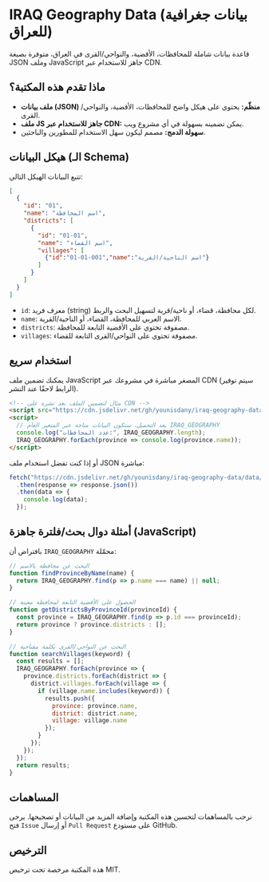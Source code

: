 # IRAQ Geography Data (بيانات جغرافية للعراق)

قاعدة بيانات شاملة للمحافظات، الأقضية، والنواحي/القرى في العراق، متوفرة بصيغة JSON وملف JavaScript جاهز للاستخدام عبر CDN.

## ماذا تقدم هذه المكتبة؟

*   **ملف بيانات (JSON) منظّم:** يحتوي على هيكل واضح للمحافظات، الأقضية، والنواحي/القرى.
*   **ملف JS جاهز للاستخدام عبر CDN:** يمكن تضمينه بسهولة في أي مشروع ويب.
*   **سهولة الدمج:** مصمم ليكون سهل الاستخدام للمطورين والباحثين.

## هيكل البيانات (الـ Schema)

تتبع البيانات الهيكل التالي:

```json
[
  {
    "id": "01",
    "name": "اسم المحافظة",
    "districts": [
      {
        "id": "01-01",
        "name": "اسم القضاء",
        "villages": [
          {"id":"01-01-001","name":"اسم الناحية/القرية"}
        ]
      }
    ]
  }
]
```

*   `id`: معرف فريد (string) لكل محافظة، قضاء، أو ناحية/قرية لتسهيل البحث والربط.
*   `name`: الاسم العربي للمحافظة، القضاء، أو الناحية/القرية.
*   `districts`: مصفوفة تحتوي على الأقضية التابعة للمحافظة.
*   `villages`: مصفوفة تحتوي على النواحي/القرى التابعة للقضاء.

## استخدام سريع

يمكنك تضمين ملف JavaScript المصغر مباشرة في مشروعك عبر CDN (سيتم توفير الرابط لاحقًا عند النشر).

```html
<!-- مثال لتضمين الملف بعد نشره على CDN -->
<script src="https://cdn.jsdelivr.net/gh/younisdany/iraq-geography-data/data/iraq_data.min.js"></script>
<script>
  // بعد التحميل، ستكون البيانات متاحة عبر المتغير العام IRAQ_GEOGRAPHY
  console.log("عدد المحافظات:", IRAQ_GEOGRAPHY.length);
  IRAQ_GEOGRAPHY.forEach(province => console.log(province.name));
</script>
```

أو إذا كنت تفضل استخدام ملف JSON مباشرة:

```javascript
fetch("https://cdn.jsdelivr.net/gh/younisdany/iraq-geography-data/data/iraq_data.json")
  .then(response => response.json())
  .then(data => {
    console.log(data);
  });
```

## أمثلة دوال بحث/فلترة جاهزة (JavaScript)

بافتراض أن `IRAQ_GEOGRAPHY` محمّلة:

```javascript
// البحث عن محافظة بالاسم
function findProvinceByName(name) {
  return IRAQ_GEOGRAPHY.find(p => p.name === name) || null;
}

// الحصول على الأقضية التابعة لمحافظة معينة
function getDistrictsByProvinceId(provinceId) {
  const province = IRAQ_GEOGRAPHY.find(p => p.id === provinceId);
  return province ? province.districts : [];
}

// البحث عن النواحي/القرى بكلمة مفتاحية
function searchVillages(keyword) {
  const results = [];
  IRAQ_GEOGRAPHY.forEach(province => {
    province.districts.forEach(district => {
      district.villages.forEach(village => {
        if (village.name.includes(keyword)) {
          results.push({
            province: province.name,
            district: district.name,
            village: village.name
          });
        }
      });
    });
  });
  return results;
}
```

## المساهمات

نرحب بالمساهمات لتحسين هذه المكتبة وإضافة المزيد من البيانات أو تصحيحها. يرجى فتح `Issue` أو إرسال `Pull Request` على مستودع GitHub.

## الترخيص

هذه المكتبة مرخصة تحت ترخيص MIT.

